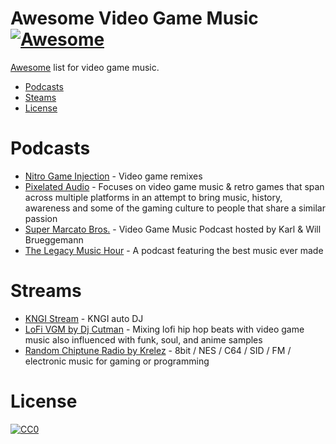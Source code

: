 Awesome Video Game Music [![Awesome](https://cdn.rawgit.com/sindresorhus/awesome/d7305f38d29fed78fa85652e3a63e154dd8e8829/media/badge.svg)](https://github.com/sindresorhus/awesome)
=============

[Awesome](https://github.com/sindresorhus/awesome) list for video game music.

- [Podcasts](#podcasts)
- [Steams](#Streams)
- [License](#license)

# Podcasts

* [Nitro Game Injection](https://kngi.org/category/shows/) - Video game remixes
* [Pixelated Audio](https://pixelatedaudio.com/episodes/) - Focuses on video game music & retro games that span across multiple platforms in an attempt to bring music, history, awareness and some of the gaming culture to people that share a similar passion
* [Super Marcato Bros.](http://www.supermarcatobros.com/podcast/) - Video Game Music Podcast hosted by Karl & Will Brueggemann
* [The Legacy Music Hour](https://legacymusichour.blogspot.com/) - A podcast featuring the best music ever made

# Streams

* [KNGI Stream](http://139.162.242.244:8014/autodj) - KNGI auto DJ
* [LoFi VGM by Dj Cutman](https://youtu.be/R6W2BckoiSk) - Mixing lofi hip hop beats with video game music also influenced with funk, soul, and anime samples
* [Random Chiptune Radio by Krelez](https://youtu.be/bltoSPRSGv8) - 8bit / NES / C64 / SID / FM / electronic music for gaming or programming

# License

[![CC0](http://i.creativecommons.org/p/zero/1.0/88x31.png)](http://creativecommons.org/publicdomain/zero/1.0/)
